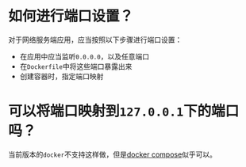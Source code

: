 # 如何进行端口设置？
对于网络服务端应用，应当按照以下步骤进行端口设置：

- 在应用中应当监听`0.0.0.0`，以及任意端口
- 在`Dockerfile`中将这些端口暴露出来
- 创建容器时，指定端口映射

# 可以将端口映射到`127.0.0.1`下的端口吗？

当前版本的`docker`不支持这样做，但是[docker compose](https://docs.docker.com/compose/compose-file/compose-file-v2/#ports)似乎可以。